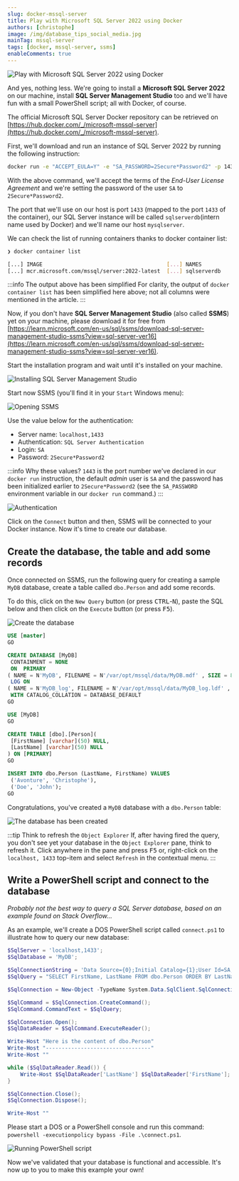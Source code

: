 ```yaml
---
slug: docker-mssql-server
title: Play with Microsoft SQL Server 2022 using Docker
authors: [christophe]
image: /img/database_tips_social_media.jpg
mainTag: mssql-server
tags: [docker, mssql-server, ssms]
enableComments: true
---
```

![Play with Microsoft SQL Server 2022 using Docker](/img/database_tips_banner.jpg)

And yes, nothing less. We're going to install a **Microsoft SQL Server 2022** on our machine, install **SQL Server Management Studio** too and we'll have fun with a small PowerShell script; all with Docker, of course.

<!-- truncate -->

The official Microsoft SQL Server Docker repository can be retrieved on [https://hub.docker.com/_/microsoft-mssql-server](https://hub.docker.com/_/microsoft-mssql-server).

First, we'll download and run an instance of SQL Server 2022 by running the following instruction:

```bash
docker run -e "ACCEPT_EULA=Y" -e "SA_PASSWORD=2Secure*Password2" -p 1433:1433 --name sqlserverdb -h mysqlserver -d mcr.microsoft.com/mssql/server:2022-latest
```

With the above command, we'll accept the terms of the *End-User License Agreement* and we're setting the password of the user `SA` to `2Secure*Password2`.

The port that we'll use on our host is port `1433` (mapped to the port `1433` of the container), our SQL Server instance will be called `sqlserverdb`(intern name used by Docker) and we'll name our host `mysqlserver`.

We can check the list of running containers thanks to docker container list:

```bash
❯ docker container list

[...] IMAGE                                       [...] NAMES
[...] mcr.microsoft.com/mssql/server:2022-latest  [...] sqlserverdb
```

:::info The output above has been simplified
For clarity, the output of `docker container list` has been simplified here above; not all columns were mentioned in the article.
:::

Now, if you don't have **SQL Server Management Studio** (also called **SSMS**) yet on your machine, please download it for free from [https://learn.microsoft.com/en-us/sql/ssms/download-sql-server-management-studio-ssms?view=sql-server-ver16](https://learn.microsoft.com/en-us/sql/ssms/download-sql-server-management-studio-ssms?view=sql-server-ver16).

Start the installation program and wait until it's installed on your machine.

![Installing SQL Server Management Studio](./images/download_ssms.png)

Start now SSMS (you'll find it in your `Start` Windows menu):

![Opening SSMS](./images/opening_ssms.png)

Use the value below for the authentication:

* Server name: `localhost,1433`
* Authentication: `SQL Server Authentication`
* Login: `SA`
* Password: `2Secure*Password2`

:::info Why these values?
`1443` is the port number we've declared in our `docker run` instruction, the default *admin* user is `SA` and the password has been initialized earlier to `2Secure*Password2` (see the `SA_PASSWORD` environment variable in our `docker run` command.)
:::

![Authentication](./images/authentication.png)

Click on the `Connect` button and then, SSMS will be connected to your Docker instance. Now it's time to create our database.

## Create the database, the table and add some records

Once connected on SSMS, run the following query for creating a sample `MyDB` database, create a table called `dbo.Person` and add some records.

To do this, click on the `New Query` button (or press <kbd>CTRL</kbd>-<kbd>N</kbd>), paste the SQL below and then click on the `Execute` button (or press <kbd>F5</kbd>).

![Create the database](./images/create_database.png)

<Snippet filename="create_db.sql">

```sql
USE [master]
GO

CREATE DATABASE [MyDB]
 CONTAINMENT = NONE
 ON  PRIMARY
( NAME = N'MyDB', FILENAME = N'/var/opt/mssql/data/MyDB.mdf' , SIZE = 8192KB , MAXSIZE = UNLIMITED, FILEGROWTH = 65536KB )
 LOG ON
( NAME = N'MyDB_log', FILENAME = N'/var/opt/mssql/data/MyDB_log.ldf' , SIZE = 8192KB , MAXSIZE = 2048GB , FILEGROWTH = 65536KB )
 WITH CATALOG_COLLATION = DATABASE_DEFAULT
GO

USE [MyDB]
GO

CREATE TABLE [dbo].[Person](
 [FirstName] [varchar](50) NULL,
 [LastName] [varchar](50) NULL
) ON [PRIMARY]
GO

INSERT INTO dbo.Person (LastName, FirstName) VALUES
 ('Avonture', 'Christophe'),
 ('Doe', 'John');
GO
```

</Snippet>

Congratulations, you've created a `MyDB` database with a `dbo.Person` table:

![The database has been created](./images/database_created.png)

:::tip Think to refresh the `Object Explorer`
If, after having fired the query, you don't see yet your database in the `Object Explorer` pane, think to refresh it. Click anywhere in the pane and press <kbd>F5</kbd> or, right-click on the `localhost, 1433` top-item and select `Refresh` in the contextual menu.
:::

## Write a PowerShell script and connect to the database

*Probably not the best way to query a SQL Server database, based on an example found on Stack Overflow...*

As an example, we'll create a DOS PowerShell script called `connect.ps1` to illustrate how to query our new database:

<Snippet filename="connect.ps1">

```powershell
$SqlServer = 'localhost,1433';
$SqlDatabase = 'MyDB';

$SqlConnectionString = 'Data Source={0};Initial Catalog={1};User Id=SA;Password=2Secure*Password2;' -f $SqlServer, $SqlDatabase;
$SqlQuery = "SELECT FirstName, LastName FROM dbo.Person ORDER BY LastName;";

$SqlConnection = New-Object -TypeName System.Data.SqlClient.SqlConnection -ArgumentList $SqlConnectionString;

$SqlCommand = $SqlConnection.CreateCommand();
$SqlCommand.CommandText = $SqlQuery;

$SqlConnection.Open();
$SqlDataReader = $SqlCommand.ExecuteReader();

Write-Host "Here is the content of dbo.Person"
Write-Host "---------------------------------"
Write-Host ""

while ($SqlDataReader.Read()) {
    Write-Host $SqlDataReader['LastName'] $SqlDataReader['FirstName'];
}

$SqlConnection.Close();
$SqlConnection.Dispose();

Write-Host ""
```

</Snippet>

Please start a DOS or a PowerShell console and run this command: `powershell -executionpolicy bypass -File .\connect.ps1`.

![Running PowerShell script](./images/run_powershell.png)

Now we've validated that your database is functional and accessible. It's now up to you to make this example your own!
